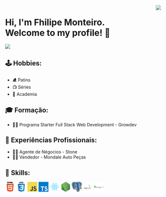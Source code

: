 <img align='right' src="https://github-readme-stats.vercel.app/api?username=fhilipemonteiro&show_icons=true&title_color=783c00&text_color=af552e&icon_color=783c00&bg_color=f8efd4&cache_seconds=2300">

<h1>Hi, I'm Fhilipe Monteiro. <br> Welcome to my profile! 👋</h1>

<img src="https://img.shields.io/static/v1?label=Overview&message=fhilipe monteiro&color=f8efd4&style=for-the-badge&logo=GitHub">

<h2>🕹 Hobbies:</h2>

<ul>
    <li>⛸ Patins</li>
    <li>📺 Séries</li>
    <li>💪 Academia</li>
</ul>

<h2>🎓 Formação:</h2>

<ul>
    <li>👨‍💻 Programa Starter Full Stack Web Development - Growdev</li>
</ul>

<h2>🧪 Experiências Profissionais:</h2>

<ul>
    <li>🕵️‍♂️ Agente de Négocios - Stone</li>
    <li>👨‍💼 Vendedor - Mondale Auto Peças</li>
</ul>

<h2>🚀 Skills:</h2>

<code><img height="32" src="https://raw.githubusercontent.com/github/explore/80688e429a7d4ef2fca1e82350fe8e3517d3494d/topics/html/html.png" alt="HTML5"/></code>
<code><img height="32" src="https://raw.githubusercontent.com/github/explore/80688e429a7d4ef2fca1e82350fe8e3517d3494d/topics/css/css.png" alt="CSS"/></code>
<code><img height="32" src="https://raw.githubusercontent.com/github/explore/80688e429a7d4ef2fca1e82350fe8e3517d3494d/topics/javascript/javascript.png" alt="Javascript"/></code>
<code><img height="32" src="https://raw.githubusercontent.com/github/explore/80688e429a7d4ef2fca1e82350fe8e3517d3494d/topics/typescript/typescript.png" alt="Typescript"/></code>
<code><img height="32" src="https://raw.githubusercontent.com/github/explore/80688e429a7d4ef2fca1e82350fe8e3517d3494d/topics/react/react.png" alt="React"/></code>
<code><img height="32" src="https://raw.githubusercontent.com/github/explore/80688e429a7d4ef2fca1e82350fe8e3517d3494d/topics/nodejs/nodejs.png" alt="Nodejs"/></code>
<code><img height="32" src="https://raw.githubusercontent.com/github/explore/80688e429a7d4ef2fca1e82350fe8e3517d3494d/topics/postgresql/postgresql.png" alt="PostegreSQL"/></code>
<code><img height="32" src="https://raw.githubusercontent.com/github/explore/80688e429a7d4ef2fca1e82350fe8e3517d3494d/topics/mysql/mysql.png" alt="MySQL"/></code>
<code><img height="32" src="https://raw.githubusercontent.com/github/explore/80688e429a7d4ef2fca1e82350fe8e3517d3494d/topics/mongodb/mongodb.png" alt="MongoDB"/></code>
